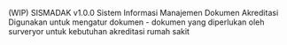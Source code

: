 (WIP) SISMADAK v1.0.0
Sistem Informasi Manajemen Dokumen Akreditasi
Digunakan untuk mengatur dokumen - dokumen yang diperlukan oleh surveryor untuk kebutuhan akreditasi rumah sakit
